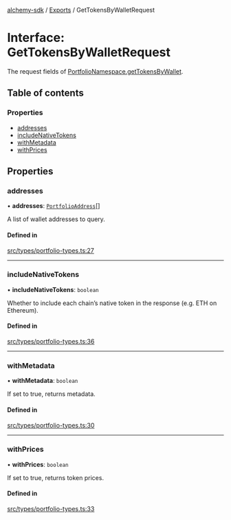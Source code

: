 [alchemy-sdk](../README.md) / [Exports](../modules.md) / GetTokensByWalletRequest

# Interface: GetTokensByWalletRequest

The request fields of [PortfolioNamespace.getTokensByWallet](../classes/PortfolioNamespace.md#gettokensbywallet).

## Table of contents

### Properties

- [addresses](GetTokensByWalletRequest.md#addresses)
- [includeNativeTokens](GetTokensByWalletRequest.md#includenativetokens)
- [withMetadata](GetTokensByWalletRequest.md#withmetadata)
- [withPrices](GetTokensByWalletRequest.md#withprices)

## Properties

### addresses

• **addresses**: [`PortfolioAddress`](PortfolioAddress.md)[]

A list of wallet addresses to query.

#### Defined in

[src/types/portfolio-types.ts:27](https://github.com/alchemyplatform/alchemy-sdk-js/blob/873c9882/src/types/portfolio-types.ts#L27)

___

### includeNativeTokens

• **includeNativeTokens**: `boolean`

Whether to include each chain’s native token in the response (e.g. ETH on Ethereum).

#### Defined in

[src/types/portfolio-types.ts:36](https://github.com/alchemyplatform/alchemy-sdk-js/blob/873c9882/src/types/portfolio-types.ts#L36)

___

### withMetadata

• **withMetadata**: `boolean`

If set to true, returns metadata.

#### Defined in

[src/types/portfolio-types.ts:30](https://github.com/alchemyplatform/alchemy-sdk-js/blob/873c9882/src/types/portfolio-types.ts#L30)

___

### withPrices

• **withPrices**: `boolean`

If set to true, returns token prices.

#### Defined in

[src/types/portfolio-types.ts:33](https://github.com/alchemyplatform/alchemy-sdk-js/blob/873c9882/src/types/portfolio-types.ts#L33)
